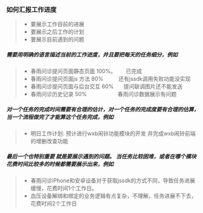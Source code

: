 ### 如何汇报工作进度
> *  要展示工作目前的进展
> *  要展示之后工作的计划
> *  要展示目前遇到的问题

##### 需要用明确的语言描述当前的工作进度，并且要把每天的任务细分，例如<br>
  > * 春雨问诊提问页面静态页面 100%。 &ensp; &ensp;  已完成<br>
  > * 春雨问诊提问页面js 方法 80%     &ensp;&ensp;&ensp; &ensp;     还有jssdk调用失败功能没实现<br>
  > * 春雨问诊提问页面与后台交互 60%   &ensp; &ensp;   提问联调图片还不能发送<br>
  > * 春雨问诊历史记录 50%            &ensp; &ensp; &ensp; &ensp; &ensp; &ensp; &ensp;   春雨问诊数据展示有问题<br>


##### 对一个任务的完成时间需要有合理的估计，对一个任务的完成度要有合理的估算，当一个流程做完了才能算这个任务完成，例如
  >* 明日工作计划:   预计进行wxb闹铃功能模块的开发  并完成wxb闹铃前端的增删改查功能



##### 最后一个也特别重要 就是要展示遇到的问题。 当任务比较困难，或者在哪个模块花费时间比较多的时候都需要展示出来，例如

  > * 春雨问诊iPhone和安卓设备对于获取jssdk的方式不同，导致任务进展缓慢，花费时间1个工作日。
  > * 血压设备解绑和绑定的业务逻辑有点复杂，不理解，任务进展不下去，花费时间2个工作日
